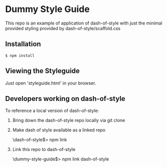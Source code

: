 Dummy Style Guide
=================

This repo is an example of application of dash-of-style with just the minimal provided styling provided by dash-of-style/scaffold.css

Installation
------------

    $ npm install


Viewing the Styleguide
----------------------

Just open 'styleguide.html' in your browser.


Developers working on dash-of-style
-----------------------------------

To reference a local version of dash-of-style:

1. Bring down the dash-of-style repo locally via git clone

2. Make dash of style available as a linked repo

    \dash-of-style$> npm link

3. Link this repo to dash-of-style

    \dummy-style-guide$>  npm link dash-of-style